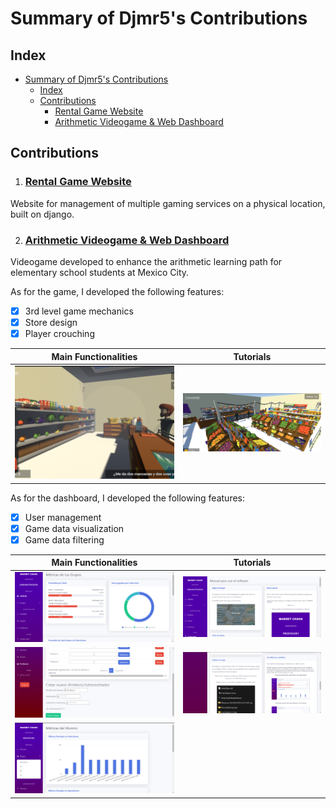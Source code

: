# Summary of Djmr5's Contributions

## Index
- [Summary of Djmr5's Contributions](#summary-of-djmr5s-contributions)
  - [Index](#index)
  - [Contributions](#contributions)
    - [Rental Game Website](#rental-game-website)
    - [Arithmetic Videogame & Web Dashboard](#arithmetic-videogame--web-dashboard)

## Contributions

1. ### [Rental Game Website](https://github.com/CDamianS/CiberServicio)
Website for management of multiple gaming services on a physical location, built on django.

2. ### [Arithmetic Videogame & Web Dashboard](#)
Videogame developed to enhance the arithmetic learning path for elementary school students at Mexico City.

As for the game, I developed the following features:
- [x] 3rd level game mechanics
- [x] Store design
- [x] Player crouching

| Main Functionalities  |  Tutorials |
:-------------------------:|:-------------------------:
![](Images/market_chaos_1.png)  |  ![](Images/market_chaos_7.png)

As for the dashboard, I developed the following features:
- [x] User management
- [x] Game data visualization
- [x] Game data filtering

| Main Functionalities  |  Tutorials |
:-------------------------:|:-------------------------:
![](Images/market_chaos_2.png)  |  ![](Images/market_chaos_4.png)
![](Images/market_chaos_3.png)  |  ![](Images/market_chaos_5.png)
![](Images/market_chaos_6.png)  |